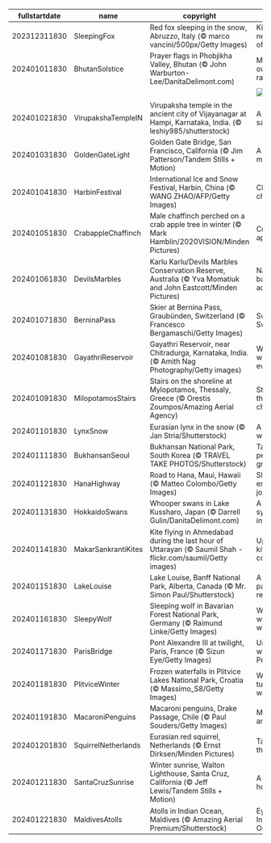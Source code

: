 |fullstartdate|name|copyright|title|image|
|--|--|--|--|--|
202312311830|SleepingFox|Red fox sleeping in the snow, Abruzzo, Italy (© marco vancini/500px/Getty Images)|Kicking the new year off right|![](/en-IN/2024/01/202312311830SleepingFox.jpg)|
202401011830|BhutanSolstice|Prayer flags in Phobjikha Valley, Bhutan (© John Warburton-Lee/DanitaDelimont.com)|Make your own rainbow|![](/en-IN/2024/01/202401011830BhutanSolstice.jpg)|
||||![](/en-IN/2024/01/.jpg)|
202401021830|VirupakshaTempleIN|Virupaksha temple in the ancient city of Vijayanagar at Hampi, Karnataka, India. (© leshiy985/shutterstock)|A celestial saga|![](/en-IN/2024/01/202401021830VirupakshaTempleIN.jpg)|
202401031830|GoldenGateLight|Golden Gate Bridge, San Francisco, California (© Jim Patterson/Tandem Stills + Motion)|A mist-ical marvel|![](/en-IN/2024/01/202401031830GoldenGateLight.jpg)|
202401041830|HarbinFestival|International Ice and Snow Festival, Harbin, China (© WANG ZHAO/AFP/Getty Images)|Chisels and chills|![](/en-IN/2024/01/202401041830HarbinFestival.jpg)|
202401051830|CrabappleChaffinch|Male chaffinch perched on a crab apple tree in winter (© Mark Hamblin/2020VISION/Minden Pictures)|Crab an apple!|![](/en-IN/2024/01/202401051830CrabappleChaffinch.jpg)|
202401061830|DevilsMarbles|Karlu Karlu/Devils Marbles Conservation Reserve, Australia (© Yva Momatiuk and John Eastcott/Minden Pictures)|Nature's balancing act|![](/en-IN/2024/01/202401061830DevilsMarbles.jpg)|
202401071830|BerninaPass|Skier at Bernina Pass, Graubünden, Switzerland (© Francesco Bergamaschi/Getty Images)|Swish Swiss Swish|![](/en-IN/2024/01/202401071830BerninaPass.jpg)|
202401081830|GayathriReservoir|Gayathri Reservoir, near Chitradurga, Karnataka, India. (© Amith Nag Photography/Getty images)|Water, water everywhere!|![](/en-IN/2024/01/202401081830GayathriReservoir.jpg)|
202401091830|MilopotamosStairs|Stairs on the shoreline at Mylopotamos, Thessaly, Greece (© Orestis Zoumpos/Amazing Aerial Agency)|Step up to the challenge!|![](/en-IN/2024/01/202401091830MilopotamosStairs.jpg)|
202401101830|LynxSnow|Eurasian lynx in the snow (© Jan Stria/Shutterstock)|A whiskered wanderer|![](/en-IN/2024/01/202401101830LynxSnow.jpg)|
202401111830|BukhansanSeoul|Bukhansan National Park, South Korea (© TRAVEL TAKE PHOTOS/Shutterstock)|Take this peak for granite|![](/en-IN/2024/01/202401111830BukhansanSeoul.jpg)|
202401121830|HanaHighway|Road to Hana, Maui, Hawaii (© Matteo Colombo/Getty Images)|Slow down, enjoy the journey!|![](/en-IN/2024/01/202401121830HanaHighway.jpg)|
202401131830|HokkaidoSwans|Whooper swans in Lake Kussharo, Japan (© Darrell Gulin/DanitaDelimont.com)|A feathered symphony in white|![](/en-IN/2024/01/202401131830HokkaidoSwans.jpg)|
202401141830|MakarSankrantiKites|Kite flying in Ahmedabad during the last hour of Uttarayan (© Saumil Shah - flickr.com/saumil/Getty images)|Up for a kite-flying contest?|![](/en-IN/2024/01/202401141830MakarSankrantiKites.jpg)|
202401151830|LakeLouise|Lake Louise, Banff National Park, Alberta, Canada (© Mr. Simon Paul/Shutterstock)|A little paradise for relaxing|![](/en-IN/2024/01/202401151830LakeLouise.jpg)|
202401161830|SleepyWolf|Sleeping wolf in Bavarian Forest National Park, Germany (© Raimund Linke/Getty Images)|Wake me when it warms up|![](/en-IN/2024/01/202401161830SleepyWolf.jpg)|
202401171830|ParisBridge|Pont Alexandre III at twilight, Paris, France (© Sizun Eye/Getty Images)|Under the watch of Pegasus|![](/en-IN/2024/01/202401171830ParisBridge.jpg)|
202401181830|PlitviceWinter|Frozen waterfalls in Plitvice Lakes National Park, Croatia (© Massimo_S8/Getty Images)|Waterfalls turned waterfreeze|![](/en-IN/2024/01/202401181830PlitviceWinter.jpg)|
202401191830|MacaroniPenguins|Macaroni penguins, Drake Passage, Chile (© Paul Souders/Getty Images)|Macaroni and freeze|![](/en-IN/2024/01/202401191830MacaroniPenguins.jpg)|
202401201830|SquirrelNetherlands|Eurasian red squirrel, Netherlands (© Ernst Dirksen/Minden Pictures)|Tales from the treetops|![](/en-IN/2024/01/202401201830SquirrelNetherlands.jpg)|
202401211830|SantaCruzSunrise|Winter sunrise, Walton Lighthouse, Santa Cruz, California (© Jeff Lewis/Tandem Stills + Motion)|A magic hour indeed|![](/en-IN/2024/01/202401211830SantaCruzSunrise.jpg)|
202401221830|MaldivesAtolls|Atolls in Indian Ocean, Maldives (© Amazing Aerial Premium/Shutterstock)|Eyes of the Indian Ocean|![](/en-IN/2024/01/202401221830MaldivesAtolls.jpg)|
